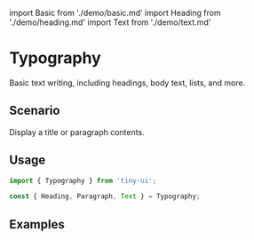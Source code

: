 import Basic from './demo/basic.md'
import Heading from './demo/heading.md'
import Text from './demo/text.md'

# Typography

Basic text writing, including headings, body text, lists, and more.

## Scenario

Display a title or paragraph contents.

## Usage

```jsx
import { Typography } from 'tiny-ui';

const { Heading, Paragraph, Text } = Typography;
```

## Examples

<Basic/>
<Heading/>
<Text/>
